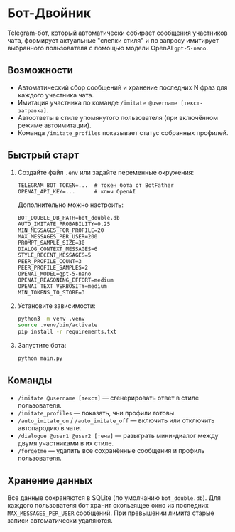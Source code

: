 # Бот-Двойник

Telegram-бот, который автоматически собирает сообщения участников чата, формирует актуальные "слепки стиля" и по запросу имитирует выбранного пользователя с помощью модели OpenAI `gpt-5-nano`.

## Возможности
- Автоматический сбор сообщений и хранение последних N фраз для каждого участника чата.
- Имитация участника по команде `/imitate @username [текст-затравка]`.
- Автоответы в стиле упомянутого пользователя (при включённом режиме автоимитации).
- Команда `/imitate_profiles` показывает статус собранных профилей.

## Быстрый старт
1. Создайте файл `.env` или задайте переменные окружения:
   ```env
   TELEGRAM_BOT_TOKEN=...  # токен бота от BotFather
   OPENAI_API_KEY=...      # ключ OpenAI
   ```
   Дополнительно можно настроить:
   ```env
   BOT_DOUBLE_DB_PATH=bot_double.db
   AUTO_IMITATE_PROBABILITY=0.25
   MIN_MESSAGES_FOR_PROFILE=20
   MAX_MESSAGES_PER_USER=200
   PROMPT_SAMPLE_SIZE=30
   DIALOG_CONTEXT_MESSAGES=6
   STYLE_RECENT_MESSAGES=5
   PEER_PROFILE_COUNT=3
   PEER_PROFILE_SAMPLES=2
   OPENAI_MODEL=gpt-5-nano
   OPENAI_REASONING_EFFORT=medium
   OPENAI_TEXT_VERBOSITY=medium
   MIN_TOKENS_TO_STORE=3
   ```

2. Установите зависимости:
   ```bash
   python3 -m venv .venv
   source .venv/bin/activate
   pip install -r requirements.txt
   ```

3. Запустите бота:
   ```bash
   python main.py
   ```

## Команды
- `/imitate @username [текст]` — сгенерировать ответ в стиле пользователя.
- `/imitate_profiles` — показать, чьи профили готовы.
- `/auto_imitate_on` / `/auto_imitate_off` — включить или отключить автопародию в чате.
- `/dialogue @user1 @user2 [тема]` — разыграть мини-диалог между двумя участниками в их стиле.
- `/forgetme` — удалить все сохранённые сообщения и профиль пользователя.

## Хранение данных
Все данные сохраняются в SQLite (по умолчанию `bot_double.db`). Для каждого пользователя бот хранит скользящее окно из последних `MAX_MESSAGES_PER_USER` сообщений. При превышении лимита старые записи автоматически удаляются.
